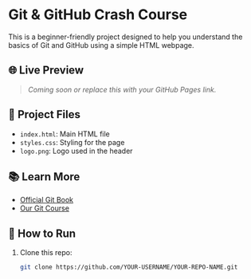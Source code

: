# Git & GitHub Crash Course

This is a beginner-friendly project designed to help you understand the basics of Git and GitHub using a simple HTML webpage.

## 🌐 Live Preview

> _Coming soon or replace this with your GitHub Pages link._

## 📁 Project Files

- `index.html`: Main HTML file
- `styles.css`: Styling for the page
- `logo.png`: Logo used in the header

## 📚 Learn More

- [Official Git Book](https://git-scm.com/book/en/v2)
- [Our Git Course](https://acad.link/git)

## 🚀 How to Run

1. Clone this repo:
   ```bash
   git clone https://github.com/YOUR-USERNAME/YOUR-REPO-NAME.git
